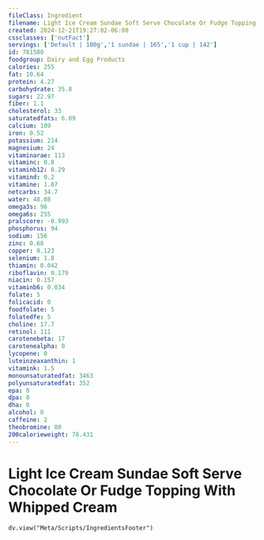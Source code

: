 ```yaml
---
fileClass: Ingredient
filename: Light Ice Cream Sundae Soft Serve Chocolate Or Fudge Topping With Whipped Cream
created: 2024-12-21T19:27:02-06:00
cssclasses: ['nutFact']
servings: ['Default | 100g','1 sundae | 165','1 cup | 142']
id: 781580
foodgroup: Dairy and Egg Products 
calories: 255
fat: 10.64
protein: 4.27
carbohydrate: 35.8
sugars: 22.97
fiber: 1.1
cholesterol: 33
saturatedfats: 6.09
calcium: 109
iron: 0.52
potassium: 214
magnesium: 24
vitaminarae: 113
vitaminc: 0.8
vitaminb12: 0.29
vitamind: 0.2
vitamine: 1.07
netcarbs: 34.7
water: 48.08
omega3s: 96
omega6s: 255
pralscore: -0.993
phosphorus: 94
sodium: 156
zinc: 0.68
copper: 0.123
selenium: 1.8
thiamin: 0.042
riboflavin: 0.179
niacin: 0.157
vitaminb6: 0.034
folate: 5
folicacid: 0
foodfolate: 5
folatedfe: 5
choline: 17.7
retinol: 111
carotenebeta: 17
carotenealpha: 0
lycopene: 0
luteinzeaxanthin: 1
vitamink: 1.5
monounsaturatedfat: 3463
polyunsaturatedfat: 352
epa: 0
dpa: 0
dha: 0
alcohol: 0
caffeine: 2
theobromine: 80
200calorieweight: 78.431
---
```


# Light Ice Cream Sundae Soft Serve Chocolate Or Fudge Topping With Whipped Cream

```dataviewjs
dv.view("Meta/Scripts/IngredientsFooter")
```